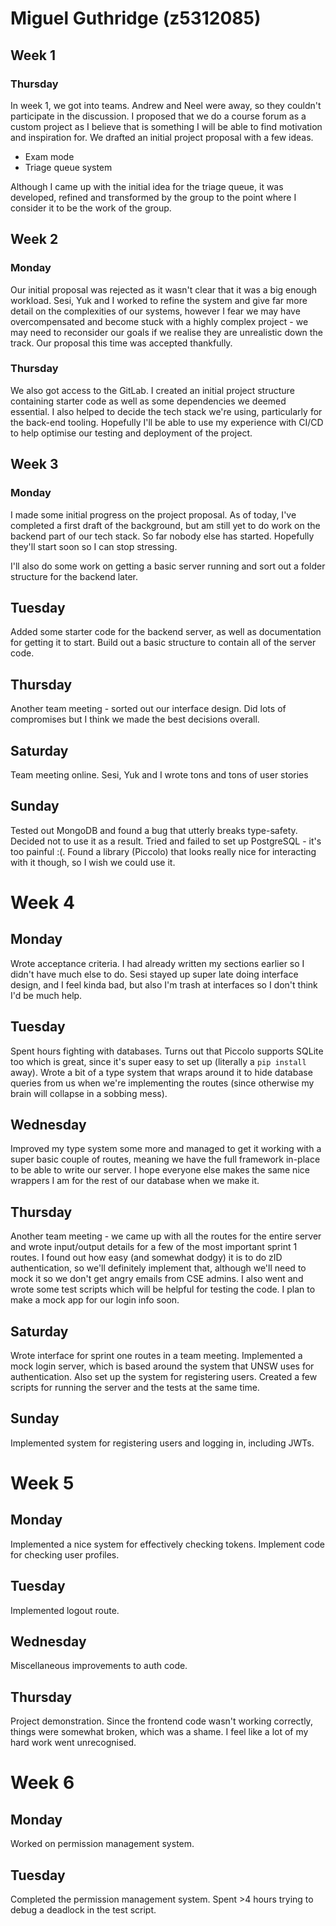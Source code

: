
# Miguel Guthridge (z5312085)

## Week 1

### Thursday

In week 1, we got into teams. Andrew and Neel were away, so they couldn't
participate in the discussion. I proposed that we do a course forum as a custom
project as I believe that is something I will be able to find motivation and
inspiration for. We drafted an initial project proposal with a few ideas.

* Exam mode
* Triage queue system

Although I came up with the initial idea for the triage queue, it was
developed, refined and transformed by the group to the point where I consider
it to be the work of the group.

## Week 2

### Monday

Our initial proposal was rejected as it wasn't clear that it was a big enough
workload. Sesi, Yuk and I worked to refine the system and give far more detail
on the complexities of our systems, however I fear we may have overcompensated
and become stuck with a highly complex project - we may need to reconsider our
goals if we realise they are unrealistic down the track. Our proposal this time
was accepted thankfully.

### Thursday

We also got access to the GitLab. I created an initial project structure
containing starter code as well as some dependencies we deemed essential. I
also helped to decide the tech stack we're using, particularly for the back-end
tooling. Hopefully I'll be able to use my experience with CI/CD to help
optimise our testing and deployment of the project.

## Week 3

### Monday

I made some initial progress on the project proposal. As of today, I've
completed a first draft of the background, but am still yet to do work on the
backend part of our tech stack. So far nobody else has started. Hopefully
they'll start soon so I can stop stressing.

I'll also do some work on getting a basic server running and sort out a folder
structure for the backend later.

## Tuesday

Added some starter code for the backend server, as well as documentation for
getting it to start. Build out a basic structure to contain all of the server
code.

## Thursday

Another team meeting - sorted out our interface design. Did lots of compromises
but I think we made the best decisions overall.

## Saturday

Team meeting online. Sesi, Yuk and I wrote tons and tons of user stories

## Sunday

Tested out MongoDB and found a bug that utterly breaks type-safety. Decided not
to use it as a result. Tried and failed to set up PostgreSQL - it's too painful
:(. Found a library (Piccolo) that looks really nice for interacting with it
though, so I wish we could use it.

# Week 4

## Monday

Wrote acceptance criteria. I had already written my sections earlier so I
didn't have much else to do. Sesi stayed up super late doing interface design,
and I feel kinda bad, but also I'm trash at interfaces so I don't think I'd be
much help.

## Tuesday

Spent hours fighting with databases. Turns out that Piccolo supports SQLite too
which is great, since it's super easy to set up (literally a `pip install`
away). Wrote a bit of a type system that wraps around it to hide database
queries from us when we're implementing the routes (since otherwise my brain
will collapse in a sobbing mess).

## Wednesday

Improved my type system some more and managed to get it working with a super
basic couple of routes, meaning we have the full framework in-place to be able
to write our server. I hope everyone else makes the same nice wrappers I am for
the rest of our database when we make it.

## Thursday

Another team meeting - we came up with all the routes for the entire server
and wrote input/output details for a few of the most important sprint 1 routes.
I found out how easy (and somewhat dodgy) it is to do zID authentication, so
we'll definitely implement that, although we'll need to mock it so we don't get
angry emails from CSE admins. I also went and wrote some test scripts which
will be helpful for testing the code. I plan to make a mock app for our login
info soon.

## Saturday

Wrote interface for sprint one routes in a team meeting. Implemented a mock
login server, which is based around the system that UNSW uses for
authentication. Also set up the system for registering users. Created a few
scripts for running the server and the tests at the same time.

## Sunday

Implemented system for registering users and logging in, including JWTs.

# Week 5

## Monday

Implemented a nice system for effectively checking tokens. Implement code for
checking user profiles.

## Tuesday

Implemented logout route.

## Wednesday

Miscellaneous improvements to auth code.

## Thursday

Project demonstration. Since the frontend code wasn't working correctly, things
were somewhat broken, which was a shame. I feel like a lot of my hard work went
unrecognised.

# Week 6

## Monday

Worked on permission management system.

## Tuesday

Completed the permission management system. Spent >4 hours trying to debug a
deadlock in the test script.
